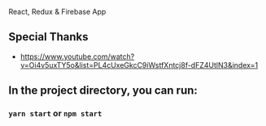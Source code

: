 React, Redux & Firebase App

## Special Thanks
 - https://www.youtube.com/watch?v=Oi4v5uxTY5o&list=PL4cUxeGkcC9iWstfXntcj8f-dFZ4UtlN3&index=1

## In the project directory, you can run:

### `yarn start` or `npm start`

